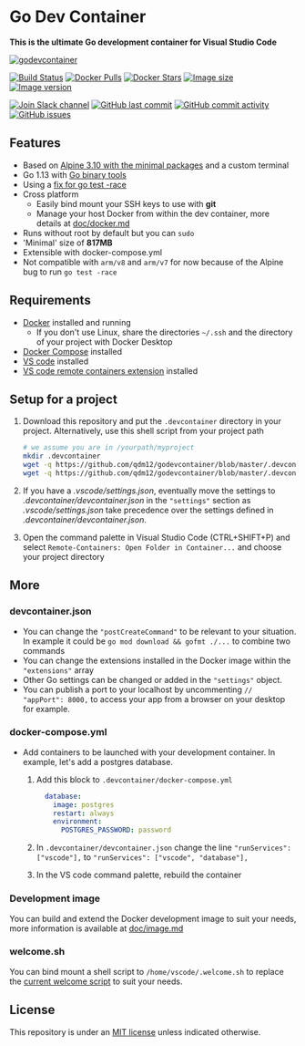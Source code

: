 # Go Dev Container

**This is the ultimate Go development container for Visual Studio Code**

[![godevcontainer](https://github.com/qdm12/godevcontainer/raw/master/title.png)](https://hub.docker.com/r/qmcgaw/godevcontainer)

[![Build Status](https://travis-ci.org/qdm12/godevcontainer.svg?branch=master)](https://travis-ci.org/qdm12/godevcontainer)
[![Docker Pulls](https://img.shields.io/docker/pulls/qmcgaw/godevcontainer.svg)](https://hub.docker.com/r/qmcgaw/godevcontainer)
[![Docker Stars](https://img.shields.io/docker/stars/qmcgaw/godevcontainer.svg)](https://hub.docker.com/r/qmcgaw/godevcontainer)
[![Image size](https://images.microbadger.com/badges/image/qmcgaw/godevcontainer.svg)](https://microbadger.com/images/qmcgaw/godevcontainer)
[![Image version](https://images.microbadger.com/badges/version/qmcgaw/godevcontainer.svg)](https://microbadger.com/images/qmcgaw/godevcontainer)

[![Join Slack channel](https://img.shields.io/badge/slack-@qdm12-yellow.svg?logo=slack)](https://join.slack.com/t/qdm12/shared_invite/enQtODMwMDQyMTAxMjY1LTU1YjE1MTVhNTBmNTViNzJiZmQwZWRmMDhhZjEyNjVhZGM4YmIxOTMxOTYzN2U0N2U2YjQ2MDk3YmYxN2NiNTc)
[![GitHub last commit](https://img.shields.io/github/last-commit/qdm12/godevcontainer.svg)](https://github.com/qdm12/godevcontainer/issues)
[![GitHub commit activity](https://img.shields.io/github/commit-activity/y/qdm12/godevcontainer.svg)](https://github.com/qdm12/godevcontainer/issues)
[![GitHub issues](https://img.shields.io/github/issues/qdm12/godevcontainer.svg)](https://github.com/qdm12/godevcontainer/issues)

## Features

- Based on [Alpine 3.10 with the minimal packages](https://github.com/qdm12/godevcontainer/blob/master/doc/alpine.md) and a custom terminal
- Go 1.13 with [Go binary tools](https://github.com/qdm12/godevcontainer/blob/master/doc/go.md)
- Using a [fix for go test -race](https://github.com/qdm12/godevcontainer/blob/master/doc/race.md)
- Cross platform
    - Easily bind mount your SSH keys to use with **git**
    - Manage your host Docker from within the dev container, more details at [doc/docker.md](https://github.com/qdm12/godevcontainer/blob/master/doc/docker.md)
- Runs without root by default but you can `sudo`
- 'Minimal' size of **817MB**
- Extensible with docker-compose.yml
- Not compatible with `arm/v8` and `arm/v7` for now because of the Alpine bug to run `go test -race`

## Requirements

- [Docker](https://www.docker.com/products/docker-desktop) installed and running
    - If you don't use Linux, share the directories `~/.ssh` and the directory of your project with Docker Desktop
- [Docker Compose](https://docs.docker.com/compose/install/) installed
- [VS code](https://code.visualstudio.com/download) installed
- [VS code remote containers extension](https://marketplace.visualstudio.com/items?itemName=ms-vscode-remote.remote-containers) installed

## Setup for a project

1. Download this repository and put the `.devcontainer` directory in your project.
   Alternatively, use this shell script from your project path

    ```sh
    # we assume you are in /yourpath/myproject
    mkdir .devcontainer
    wget -q https://github.com/qdm12/godevcontainer/blob/master/.devcontainer/devcontainer.json
    wget -q https://github.com/qdm12/godevcontainer/blob/master/.devcontainer/docker-compose.yml
    ```

1. If you have a *.vscode/settings.json*, eventually move the settings to *.devcontainer/devcontainer.json* in the `"settings"` section as *.vscode/settings.json* take precedence over the settings defined in *.devcontainer/devcontainer.json*.
1. Open the command palette in Visual Studio Code (CTRL+SHIFT+P) and select `Remote-Containers: Open Folder in Container...` and choose your project directory

## More

### devcontainer.json

- You can change the `"postCreateCommand"` to be relevant to your situation. In example it could be `go mod download && gofmt ./...` to combine two commands
- You can change the extensions installed in the Docker image within the `"extensions"` array
- Other Go settings can be changed or added in the `"settings"` object.
- You can publish a port to your localhost by uncommenting `// "appPort": 8000,` to access your app from a browser on your desktop for example.

### docker-compose.yml

- Add containers to be launched with your development container. In example, let's add a postgres database.
    1. Add this block to `.devcontainer/docker-compose.yml`

        ```yml
          database:
            image: postgres
            restart: always
            environment:
              POSTGRES_PASSWORD: password
        ```

    1. In `.devcontainer/devcontainer.json` change the line `"runServices": ["vscode"],` to `"runServices": ["vscode", "database"],`
    1. In the VS code command palette, rebuild the container

### Development image

You can build and extend the Docker development image to suit your needs, more information is available at [doc/image.md](https://github.com/qdm12/godevcontainer/blob/master/doc/image.md)

### welcome.sh

You can bind mount a shell script to `/home/vscode/.welcome.sh` to replace the [current welcome script](shell/welcome.sh) to suit your needs.

## License

This repository is under an [MIT license](https://github.com/qdm12/godevcontainer/master/LICENSE) unless indicated otherwise.
